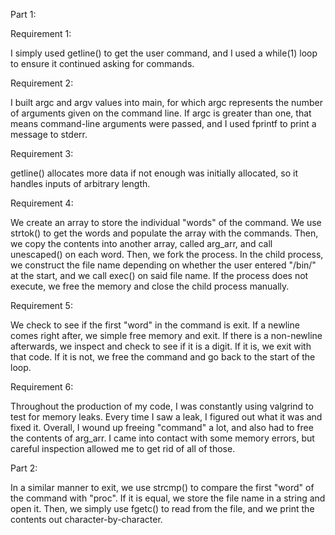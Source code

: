 Part 1:

Requirement 1:

I simply used getline() to get the user command, and I used a while(1) loop to ensure it continued asking for commands.

Requirement 2:

I built argc and argv values into main, for which argc represents the number of arguments given on the command line. If argc is greater than one, that means command-line arguments were passed, and I used fprintf to print a message to stderr.

Requirement 3:

getline() allocates more data if not enough was initially allocated, so it handles inputs of arbitrary length.

Requirement 4:

We create an array to store the individual "words" of the command. We use strtok() to get the words and populate the array with the commands. Then, we copy the contents into another array, called arg_arr, and call unescaped() on each word. Then, we fork the process. In the child process, we construct the file name depending on whether the user entered "/bin/" at the start, and we call exec() on said file name. If the process does not execute, we free the memory and close the child process manually.

Requirement 5:

We check to see if the first "word" in the command is exit. If a newline comes right after, we simple free memory and exit. If there is a non-newline afterwards, we inspect and check to see if it is a digit. If it is, we exit with that code. If it is not, we free the command and go back to the start of the loop.

Requirement 6:

Throughout the production of my code, I was constantly using valgrind to test for memory leaks. Every time I saw a leak, I figured out what it was and fixed it. Overall, I wound up freeing "command" a lot, and also had to free the contents of arg_arr. I came into contact with some memory errors, but careful inspection allowed me to get rid of all of those.

Part 2:

In a similar manner to exit, we use strcmp() to compare the first "word" of the command with "proc". If it is equal, we store the file name in a string and open it. Then, we simply use fgetc() to read from the file, and we print the contents out character-by-character.
